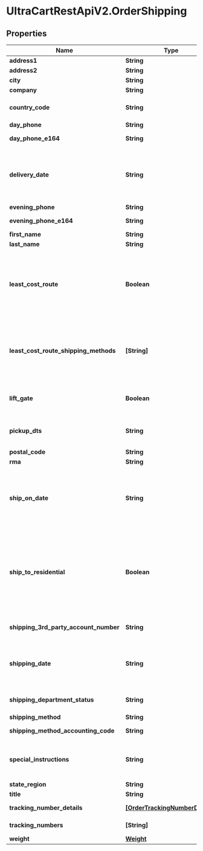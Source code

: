 # UltraCartRestApiV2.OrderShipping

## Properties

Name | Type | Description | Notes
------------ | ------------- | ------------- | -------------
**address1** | **String** | Address line 1 | [optional] 
**address2** | **String** | Address line 2 | [optional] 
**city** | **String** | City | [optional] 
**company** | **String** | Company | [optional] 
**country_code** | **String** | ISO-3166 two letter country code | [optional] 
**day_phone** | **String** | Day time phone | [optional] 
**day_phone_e164** | **String** | Day time phone (E164 format) | [optional] 
**delivery_date** | **String** | Date the customer is requesting delivery on.  Typically used for perishable product delivery. | [optional] 
**evening_phone** | **String** | Evening phone | [optional] 
**evening_phone_e164** | **String** | Evening phone (E164 format) | [optional] 
**first_name** | **String** | First name | [optional] 
**last_name** | **String** | Last name | [optional] 
**least_cost_route** | **Boolean** | If true, instructs UltraCart to apply the cheapest shipping method to this order.  Used only for channel partner order inserts. | [optional] 
**least_cost_route_shipping_methods** | **[String]** | List of shipping methods to consider if least_code_route is true. Used only for channel parter order inserts. | [optional] 
**lift_gate** | **Boolean** | Lift gate requested (LTL shipping methods only) | [optional] 
**pickup_dts** | **String** | Date/time the order should be picked up locally. | [optional] 
**postal_code** | **String** | Postal code | [optional] 
**rma** | **String** | RMA number | [optional] 
**ship_on_date** | **String** | Date the customer is requesting that the order ship on.  Typically used for perishable product delivery. | [optional] 
**ship_to_residential** | **Boolean** | True if the shipping address is residential.  Effects the methods that are available to the customer as well as the price of the shipping method. | [optional] 
**shipping_3rd_party_account_number** | **String** | Shipping 3rd party account number | [optional] 
**shipping_date** | **String** | Date/time the order shipped on.  This date is set once the first shipment is sent to the customer. | [optional] 
**shipping_department_status** | **String** | Shipping department status | [optional] 
**shipping_method** | **String** | Shipping method | [optional] 
**shipping_method_accounting_code** | **String** | Shipping method accounting code | [optional] 
**special_instructions** | **String** | Special instructions from the customer regarding shipping | [optional] 
**state_region** | **String** | State | [optional] 
**title** | **String** | Title | [optional] 
**tracking_number_details** | [**[OrderTrackingNumberDetails]**](OrderTrackingNumberDetails.md) | Tracking number details | [optional] 
**tracking_numbers** | **[String]** | Tracking numbers | [optional] 
**weight** | [**Weight**](Weight.md) |  | [optional] 


